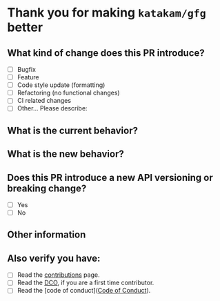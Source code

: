 # Thank you for making `katakam/gfg` better

## What kind of change does this PR introduce?
<!-- Please check the one that applies to this PR using "x". -->
* [ ] Bugfix
* [ ] Feature
* [ ] Code style update (formatting)
* [ ] Refactoring (no functional changes)
* [ ] CI related changes
* [ ] Other... Please describe:

## What is the current behavior?
<!-- Please describe the current behavior that you are modifying or linking to a relevant issue. -->

## What is the new behavior?
<!-- Please describe the current desired behavior that you are modifying or linking to a relevant issue. -->

## Does this PR introduce a new API versioning or breaking change?

* [ ] Yes
* [ ] No

<!-- If this PR contains a breaking change, please describe the impact and migration path for existing applications below. -->

## Other information
## Also verify you have:

* [ ] Read the [contributions](../CONTRIBUTING.md) page.
* [ ] Read the [DCO](../DCO), if you are a first time contributor.
* [ ] Read the [code of conduct]([Code of Conduct](https://github.com/katakam/.github/blob/main/CODE_OF_CONDUCT.md)).
